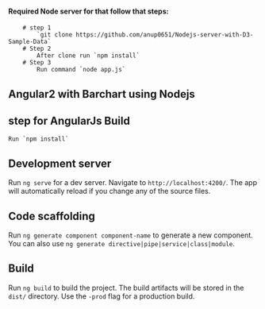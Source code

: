 #### Required Node server for that follow that steps: 

        # step 1
            `git clone https://github.com/anup0651/Nodejs-server-with-D3-Sample-Data`
        # Step 2
            After clone run `npm install`
        # Step 3
            Run command `node app.js`

## Angular2 with Barchart using Nodejs 

## step for AngularJs Build
    Run `npm install`

## Development server
Run `ng serve` for a dev server. Navigate to `http://localhost:4200/`. The app will automatically reload if you change any of the source files.

## Code scaffolding

Run `ng generate component component-name` to generate a new component. You can also use `ng generate directive|pipe|service|class|module`.

## Build

Run `ng build` to build the project. The build artifacts will be stored in the `dist/` directory. Use the `-prod` flag for a production build.
